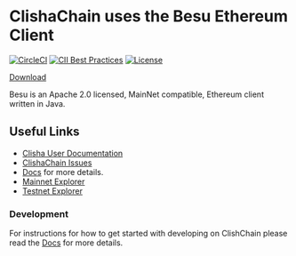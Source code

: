 # ClishaChain uses the Besu Ethereum Client
 [![CircleCI](https://circleci.com/gh/hyperledger/besu/tree/main.svg?style=svg)](https://circleci.com/gh/hyperledger/besu/tree/main)
 [![CII Best Practices](https://bestpractices.coreinfrastructure.org/projects/3174/badge)](https://bestpractices.coreinfrastructure.org/projects/3174)
 [![License](https://img.shields.io/badge/License-Apache%202.0-blue.svg)](https://github.com/clishachain/clishachain/blob/main/LICENSE)

[Download](https://github.com/clishachain/clishachain/releases)

Besu is an Apache 2.0 licensed, MainNet compatible, Ethereum client written in Java.

## Useful Links

* [Clisha User Documentation]
* [ClishaChain Issues]
* [Docs](https://docs.clishchain.com) for more details.
* [Mainnet Explorer](https://clishascan.com)
* [Testnet Explorer](https://testnet.clishachain.com)

### Development

For instructions for how to get started with developing on ClishChain please read the
[Docs](https://docs.clishchain.com) for more details.  


[ClishaChain Issues]: https://github.com/clishachain/clishachain/issues
[Clisha User Documentation]: https://docs.clishchain.com
[Contributing Guidelines]: CONTRIBUTING.md
